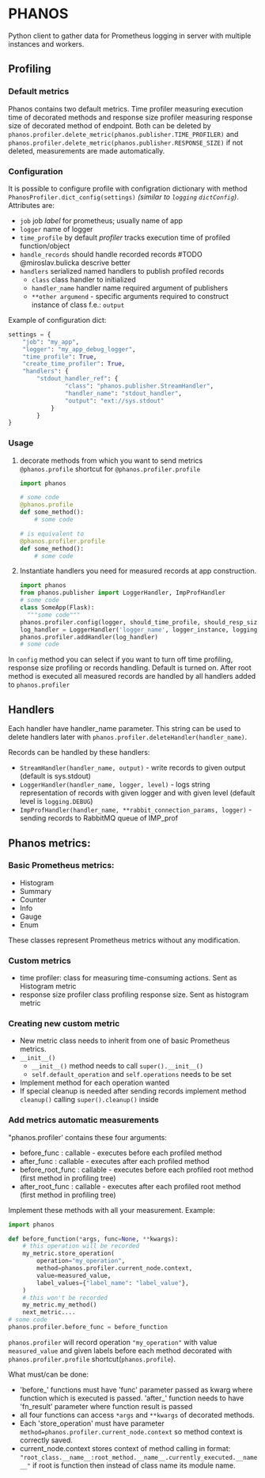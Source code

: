 # PHANOS

Python client to gather data for Prometheus logging in server with multiple instances and workers.

## Profiling

### Default metrics

Phanos contains two default metrics. Time profiler measuring execution time of
decorated methods and response size profiler measuring response size of decorated method
of endpoint. Both can be deleted by `phanos.profiler.delete_metric(phanos.publisher.TIME_PROFILER)`
and `phanos.profiler.delete_metric(phanos.publisher.RESPONSE_SIZE)` if not deleted, measurements are
made automatically.

### Configuration

It is possible to configure profile with configration dictionary with method `PhanosProfiler.dict_config(settings)` _(similar to `logging` `dictConfig`)_. 
Attributes are:

- `job` job _label_ for prometheus; usually name of app
- `logger` name of logger
- `time_profile` by default _profiler_ tracks execution time of profiled function/object
- `handle_records` should handle recorded records #TODO @miroslav.bulicka descrive better
- `handlers` serialized named handlers to publish profiled records
  - `class` class handler to initialized
  - `handler_name` handler name required argument of publishers
  - `**other argumend` - specific arguments required to construct instance of class f.e.: `output`

Example of configuration dict:

```python
settings = {
    "job": "my_app", 
    "logger": "my_app_debug_logger", 
    "time_profile": True, 
    "create_time_profiler": True, 
    "handlers": {
        "stdout_handler_ref": {
                "class": "phanos.publisher.StreamHandler", 
                "handler_name": "stdout_handler", 
                "output": "ext://sys.stdout"
            }
        }
}
```


### Usage

1. decorate methods from which you want to send metrics `@phanos.profile` shortcut for `@phanos.profiler.profile`

    ```python
    import phanos
   
    # some code
    @phanos.profile
    def some_method():
        # some code
    
    # is equivalent to
    @phanos.profiler.profile
    def some_method():
        # some code
    ```

2. Instantiate handlers you need for measured records at app construction.

    ```python      
    import phanos
    from phanos.publisher import LoggerHandler, ImpProfHandler
    # some code
    class SomeApp(Flask):
      """some code""" 
    phanos.profiler.config(logger, should_time_profile, should_resp_size_profile, should_handle_records)
    log_handler = LoggerHandler('logger_name', logger_instance, logging_level)
    phanos.profiler.addHandler(log_handler)    
    # some code
    ```
   
In `config` method you can select if you want to turn off  time profiling, response size profiling
 or records handling. Default is turned on.
After root method is executed all measured records are handled by all handlers added to
`phanos.profiler`

## Handlers

Each handler have handler_name parameter. This string can be used to delete handlers later
with `phanos.profiler.deleteHandler(handler_name)`.

Records can be handled by these handlers:
 - `StreamHandler(handler_name, output)` - write records to given output (default is sys.stdout)
 - `LoggerHandler(handler_name, logger, level)` - logs string representation of records with given logger and with given level
(default level is `logging.DEBUG`) 
 - `ImpProfHandler(handler_name, **rabbit_connection_params, logger)` - sending records to RabbitMQ queue of IMP_prof

## Phanos metrics:

### Basic Prometheus metrics:

 - Histogram
 - Summary
 - Counter
 - Info
 - Gauge
 - Enum

These classes represent Prometheus metrics without any modification.


### Custom metrics

 - time profiler: class for measuring time-consuming actions. Sent as Histogram metric
 - response size profiler class profiling response size. Sent as histogram metric
    

### Creating new custom metric

- New metric class needs to inherit from one of basic Prometheus metrics. 
- `__init__()`
  - `__init__()` method needs to call `super().__init__()`
  - `self.default_operation` and `self.operations` needs to be set
- Implement method for each operation wanted
- If special cleanup is needed after sending records implement method `cleanup()` calling `super().cleanup()` inside

### Add metrics automatic measurements

"phanos.profiler' contains these four arguments:
 
- before_func : callable - executes before each profiled method
- after_func : callable - executes after each profiled method
- before_root_func : callable - executes before each profiled root method (first method in profiling tree)
- after_root_func : callable - executes after each profiled root method (first method in profiling tree)

Implement these methods with all your measurement. Example:

```python
import phanos

def before_function(*args, func=None, **kwargs):
    # this operation will be recorded
    my_metric.store_operation(
        operation="my_operation",
        method=phanos.profiler.current_node.context,
        value=measured_value,
        label_values={"label_name": "label_value"},
    )
    # this won't be recorded
    my_metric.my_method()
    next_metric....
# some code 
phanos.profiler.before_func = before_function
```

`phanos.profiler` will record operation `"my_operation"` with value `measured_value` and given labels before
each method decorated with `phanos.profiler.profile` shortcut(`phanos.profile`).

What must/can be done:

- 'before_' functions must have 'func' parameter passed as kwarg where function which is executed is passed.
'after_' function needs to have 'fn_result' parameter where function result is passed
- all four functions can access `*args` and `**kwargs` of decorated methods.
- Each 'store_operation' must have parameter `method=phanos.profiler.current_node.context` so 
method context is correctly saved. 
- current_node.context stores context of method calling in format: 
`"root_class.__name__:root_method.__name__.currently_executed.__name__"` if root is function then instead of 
class name its module name.


